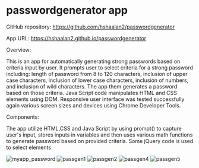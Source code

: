 

# passwordgenerator app
GitHub repository: https://github.com/hshaalan2/passwordgenerator

App URL: https://hshaalan2.github.io/passwordgenerator

Overview:

This is an app for automatically generating strong passwords based on criteria input by user. It prompts user to select criteria for a strong password including: length of password from 8 to 120 characters, inclusion of upper case characters, inclusion of lower case characters, inclusion of numbers, and inclusion of wild characters. The app them generates a password based on those criteria.  Java Script code manipulates HTML and CSS elements using DOM. Responsive user interface was tested successfully again various screen sizes and devices using Chrome Developer Tools. 

Components:

The app utilize HTML,CSS and Java Script by using prompt() to capture user's input, stores inputs in variables and then uses various math functions to generate password based on provided criteria. Some jQuery code is used to select elements

![myapp_password](https://user-images.githubusercontent.com/77016211/114246064-abe84180-995f-11eb-8c9d-bcb0248b2d8f.png)
![passgen1](https://user-images.githubusercontent.com/77016211/114246175-ef42b000-995f-11eb-9c30-899a06e98dd4.png)
![passgen2](https://user-images.githubusercontent.com/77016211/114246203-0b465180-9960-11eb-8924-bcca9c35e8de.png)
![passgen4](https://user-images.githubusercontent.com/77016211/114246330-56606480-9960-11eb-8458-0672acd7b13d.png)
![passgen5](https://user-images.githubusercontent.com/77016211/114246369-6aa46180-9960-11eb-9409-38d94e79ff45.png)

